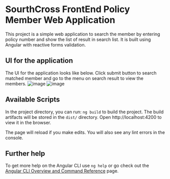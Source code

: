# SourthCross FrontEnd Policy Member Web Application

This project is a simple web application to search the member by entering policy number and show the list of result in search list.
It is built using Angular with reactive forms validation.

## UI for the application
The UI for the application looks like below. Click submit button to search matched member and go to the menu on search result to view the members.
![image](https://user-images.githubusercontent.com/27046313/127756103-82e6113a-37f3-4440-a704-be924ae98d80.png)
![image](https://user-images.githubusercontent.com/27046313/127756186-b398e849-c7f8-442e-966b-0428db48f517.png)

## Available Scripts

In the project directory, you can run:  `ng build` to build the project.
The build artifacts will be stored in the `dist/` directory.
Open http://localhost:4200 to view it in the browser.

The page will reload if you make edits.
You will also see any lint errors in the console.

## Further help

To get more help on the Angular CLI use `ng help` or go check out the [Angular CLI Overview and Command Reference](https://angular.io/cli) page.
